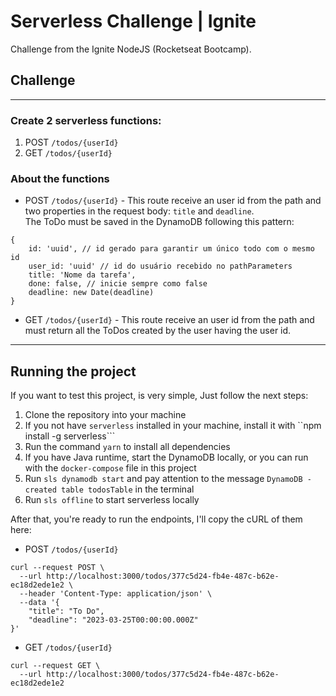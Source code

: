 # Serverless Challenge | Ignite

Challenge from the Ignite NodeJS (Rocketseat Bootcamp).

## Challenge
---
### Create 2 serverless functions:
1. POST ``/todos/{userId}``
2. GET ``/todos/{userId}``

### About the functions
* POST ``/todos/{userId}`` - This route receive an user id from the path and two properties in the request body: ``title`` and  ``deadline``. <br>The ToDo must be saved in the DynamoDB following this pattern:

````
{ 
	id: 'uuid', // id gerado para garantir um único todo com o mesmo id
	user_id: 'uuid' // id do usuário recebido no pathParameters
	title: 'Nome da tarefa',
	done: false, // inicie sempre como false
	deadline: new Date(deadline)
}
````

* GET ``/todos/{userId}`` - This route receive an user id from the path and must return all the ToDos created by the user having the user id.
---
## Running the project
If you want to test this project, is very simple, Just follow the next steps:

1. Clone the repository into your machine
2. If you not have ``serverless`` installed in your machine, install it with ``npm install -g serverless```
3. Run the command ``yarn`` to install all dependencies
4. If you have Java runtime, start the DynamoDB locally, or you can run with the ``docker-compose`` file in this project
5. Run ``sls dynamodb start`` and pay attention to the message ``DynamoDB - created table todosTable`` in the terminal
6. Run ``sls offline`` to start serverless locally

After that, you're ready to run the endpoints, I'll copy the cURL of them here:

* POST ``/todos/{userId}``
````
curl --request POST \
  --url http://localhost:3000/todos/377c5d24-fb4e-487c-b62e-ec18d2ede1e2 \
  --header 'Content-Type: application/json' \
  --data '{
	"title": "To Do",
	"deadline": "2023-03-25T00:00:00.000Z"
}'
````

* GET ``/todos/{userId}``
````
curl --request GET \
  --url http://localhost:3000/todos/377c5d24-fb4e-487c-b62e-ec18d2ede1e2
````